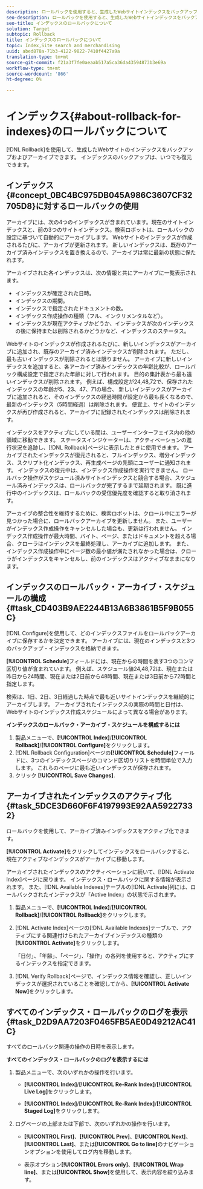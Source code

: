 ```yaml
---
description: ロールバックを使用すると、生成したWebサイトインデックスをバックアップおよびアーカイブできます。 インデックスのバックアップは、いつでも復元できます。
seo-description: ロールバックを使用すると、生成したWebサイトインデックスをバックアップおよびアーカイブできます。 インデックスのバックアップは、いつでも復元できます。
seo-title: インデックスのロールバックについて
solution: Target
subtopic: Rollback
title: インデックスのロールバックについて
topic: Index,Site search and merchandising
uuid: abed878a-71b3-4122-9822-7410f4427a9a
translation-type: tm+mt
source-git-commit: f21a3f7fe0aeaab517a5ca36da43594873b3e69a
workflow-type: tm+mt
source-wordcount: '866'
ht-degree: 0%

---
```



# インデックス{#about-rollback-for-indexes}のロールバックについて

[!DNL Rollback]を使用して、生成したWebサイトのインデックスをバックアップおよびアーカイブできます。 インデックスのバックアップは、いつでも復元できます。

## インデックス{#concept_0BC4BC975DB045A986C3607CF32705D8}に対するロールバックの使用

アーカイブには、次の4つのインデックスが含まれています。現在のサイトインデックスと、前の3つのサイトインデックス。検索ロボットは、ロールバックの設定に基づいて自動的にアーカイブします。 Webサイトのインデックスが作成されるたびに、アーカイブが更新されます。 新しいインデックスは、既存のアーカイブ済みインデックスを置き換えるので、アーカイブは常に最新の状態に保たれます。

アーカイブされた各インデックスは、次の情報と共にアーカイブに一覧表示されます。

* インデックスが確定された日時。
* インデックスの期間。
* インデックスで指定されたドキュメントの数。
* インデックス作成操作の種類（フル、インクリメンタルなど）。
* インデックスが現在アクティブかどうか、インデックスが次のインデックスの後に保持または削除されるかどうかなど、インデックスのステータス。

Webサイトのインデックスが作成されるたびに、新しいインデックスがアーカイブに追加され、既存のアーカイブ済みインデックスが削除されます。 ただし、最も古いインデックスが削除されるとは限りません。 アーカイブに新しいインデックスを追加すると、各アーカイブ済みインデックスの年齢比較が、ロールバック構成設定で指定された年齢に対して行われます。 目的の集計表から最も遠いインデックスが削除されます。 例えば、構成設定が24,48,72で、保存されたインデックスの年齢が5、23、47、71の場合、 新しいインデックスがアーカイブに追加されると、そのインデックスの経過時間が設定から最も長くなるので、最新のインデックス（5時間経過）は削除されます。 便宜上、サイトのインデックスが再び作成されると、アーカイブに記録されたインデックスは削除されます。

インデックスをアクティブにしている間は、ユーザーインターフェイス内の他の領域に移動できます。 ステータスインジケーターは、アクティベーションの進行状況を追跡し、[!DNL Rollback]ページに表示したときに使用できます。 アーカイブされたインデックスが復元されると、フルインデックス、増分インデックス、スクリプト化インデックス、再生成ページの先頭にユーザーに通知されます。 インデックスの復元中は、インデックス作成操作を実行できません。 ロールバック操作がスケジュール済みサイトインデックスと競合する場合、スケジュール済みインデックスは、ロールバックが完了するまで延期されます。 既に進行中のインデックスは、ロールバックの受信優先度を確認すると取り消されます。

アーカイブの整合性を維持するために、検索ロボットは、クロール中にエラーが見つかった場合に、ロールバックアーカイブを更新しません。 また、ユーザーがインデックス作成操作をキャンセルした場合も、更新は行われません。 インデックス作成操作が最大時間、バイト、ページ、またはドキュメントを超える場合、クローラはインデックスを最終処理し、アーカイブに追加します。 また、インデックス作成操作中にページ数の最小値が満たされなかった場合は、クローラがインデックスをキャンセルし、前のインデックスはアクティブなままになります。

## インデックスのロールバック・アーカイブ・スケジュールの構成{#task_CD403B9AE2244B13A6B3861B5F9B055C}

[!DNL Configure]を使用して、どのインデックスファイルをロールバックアーカイブに保存するかを決定できます。 アーカイブには、現在のインデックスと3つのバックアップ・インデックスを格納できます。

**[!UICONTROL Schedule]**&#x200B;フィールドには、現在からの時間を表す3つのコンマ区切り値が含まれています。 例えば、スケジュール値24,48,72は、現在または昨日から24時間、現在または2日前から48時間、現在または3日前から72時間と指定します。

検索は、1日、2日、3日経過した時点で最も近いサイトインデックスを継続的にアーカイブします。 アーカイブされたインデックスの実際の時間と日付は、Webサイトのインデックス作成スケジュールによって異なる場合があります。

**インデックスのロールバック・アーカイブ・スケジュールを構成するには**

1. 製品メニューで、**[!UICONTROL Index]**/**[!UICONTROL Rollback]**/**[!UICONTROL Configure]**&#x200B;をクリックします。
1. [!DNL Rollback Configuration]ページの&#x200B;**[!UICONTROL Schedule]**&#x200B;フィールドに、3つのインデックスページのコマンド区切りリストを時間単位で入力します。 これらのページに最も近いインデックスが保存されます。
1. クリック **[!UICONTROL Save Changes]**.

## アーカイブされたインデックスのアクティブ化{#task_5DCE3D660F6F4197993E92AA59227332}

ロールバックを使用して、アーカイブ済みインデックスをアクティブ化できます。

**[!UICONTROL Activate]**&#x200B;をクリックしてインデックスをロールバックすると、現在アクティブなインデックスがアーカイブに移動します。

アーカイブされたインデックスのアクティベーションに続いて、[!DNL Activate Index]ページに戻ります。 インデックス・ロールバックに関する情報が表示されます。 また、[!DNL Available Indexes]テーブルの[!DNL Activate]列には、ロールバックされたインデックスが「Active Index」の状態で示されます。

1. 製品メニューで、**[!UICONTROL Index]**/**[!UICONTROL Rollback]**/**[!UICONTROL Rollback]**&#x200B;をクリックします。
1. [!DNL Activate Index]ページの[!DNL Available Indexes]テーブルで、アクティブにする関連付けられたアーカイブインデックスの種類の&#x200B;**[!UICONTROL Activate]**&#x200B;をクリックします。

   「日付」、「年齢」、「ページ」、「操作」の各列を使用すると、アクティブにするインデックスを指定できます。
1. [!DNL Verify Rollback]ページで、インデックス情報を確認し、正しいインデックスが選択されていることを確認してから、**[!UICONTROL Activate Now]**&#x200B;をクリックします。

## すべてのインデックス・ロールバックのログを表示{#task_D2D9AA7203F0465FB5AE0D49212AC41C}

すべてのロールバック関連の操作の日時を表示します。

**すべてのインデックス・ロールバックのログを表示するには**

1. 製品メニューで、次のいずれかの操作を行います。

   * **[!UICONTROL Index]**/**[!UICONTROL Re-Rank Index]**/**[!UICONTROL Live Log]**&#x200B;をクリックします。

   * **[!UICONTROL Index]**/**[!UICONTROL Re-Rank Index]**/**[!UICONTROL Staged Log]**&#x200B;をクリックします。

1. ログページの上部または下部で、次のいずれかの操作を行います。

   * **[!UICONTROL First]**、**[!UICONTROL Prev]**、**[!UICONTROL Next]**、**[!UICONTROL Last]**、または&#x200B;**[!UICONTROL Go to line]**&#x200B;のナビゲーションオプションを使用してログ内を移動します。

   * 表示オプション&#x200B;**[!UICONTROL Errors only]**、**[!UICONTROL Wrap line]**、または&#x200B;**[!UICONTROL Show]**&#x200B;を使用して、表示内容を絞り込みます。

